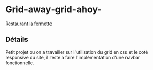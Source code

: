 # Grid-away-grid-ahoy-

[Restaurant la fermette](https://pierremarien.github.io/Grid-away-grid-ahoy-/)

## Détails

Petit projet ou on a travailler sur l'utilisation du grid en css et le coté responsive du site, il reste a faire l'implémentation d'une navbar fonctionnelle.
